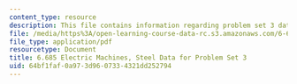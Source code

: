 ```yaml
---
content_type: resource
description: This file contains information regarding problem set 3 data.
file: /media/https%3A/open-learning-course-data-rc.s3.amazonaws.com/6-685-electric-machines-fall-2013/64bf1faf0a973d9607334321dd252794_MIT6_685F13_ps03data.pdf
file_type: application/pdf
resourcetype: Document
title: 6.685 Electric Machines, Steel Data for Problem Set 3
uid: 64bf1faf-0a97-3d96-0733-4321dd252794
---
```

